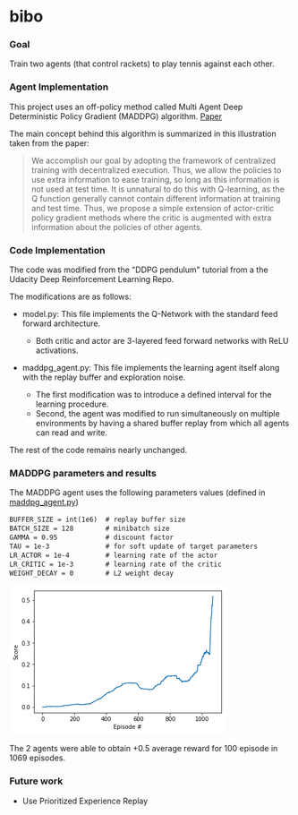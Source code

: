 # bibo

### Goal
Train two agents (that control rackets) to play tennis against each other.

### Agent Implementation
This project uses an off-policy method called Multi Agent Deep Deterministic Policy Gradient (MADDPG) algorithm. [Paper](https://arxiv.org/abs/1706.02275)

The main concept behind this algorithm is summarized in this illustration taken from the paper:

> We accomplish our goal by adopting the framework of centralized training with
decentralized execution. Thus, we allow the policies to use extra information to ease training, so
long as this information is not used at test time. It is unnatural to do this with Q-learning, as the Q
function generally cannot contain different information at training and test time. Thus, we propose
a simple extension of actor-critic policy gradient methods where the critic is augmented with extra
information about the policies of other agents.

### Code Implementation

The code was modified from the "DDPG pendulum" tutorial from a the Udacity Deep Reinforcement Learning Repo.

The modifications are as follows:
- model.py: This file implements the Q-Network with the standard feed forward architecture.
  - Both critic and actor are 3-layered feed forward networks with ReLU activations.
  
- maddpg_agent.py: This file implements the learning agent itself along with the replay buffer and exploration noise.
  - The first modification was to introduce a defined interval for the learning procedure.
  - Second, the agent was modified to run simultaneously on multiple environments by having a shared buffer replay from which all agents can read and write.

The rest of the code remains nearly unchanged.


### MADDPG parameters and results
The MADDPG agent uses the following parameters values (defined in [maddpg_agent.py](maddpg_agent.py))

```
BUFFER_SIZE = int(1e6)  # replay buffer size
BATCH_SIZE = 128        # minibatch size
GAMMA = 0.95            # discount factor
TAU = 1e-3              # for soft update of target parameters
LR_ACTOR = 1e-4         # learning rate of the actor 
LR_CRITIC = 1e-3        # learning rate of the critic
WEIGHT_DECAY = 0        # L2 weight decay
```

![MADDPG Score](scores.png)

The 2 agents were able to obtain +0.5 average reward for 100 episode in 1069 episodes.

### Future work
- Use Prioritized Experience Replay
